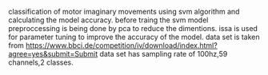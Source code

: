 classification of motor imaginary movements using svm algorithm and calculating the model accuracy.
before traing the svm model preproccessing is being done by pca to reduce the dimentions.
issa is used for parameter tuning to improve the accuracy of the model.
data set is taken from https://www.bbci.de/competition/iv/download/index.html?agree=yes&submit=Submit 
data set has sampling rate of 100hz,59 channels,2 classes.
